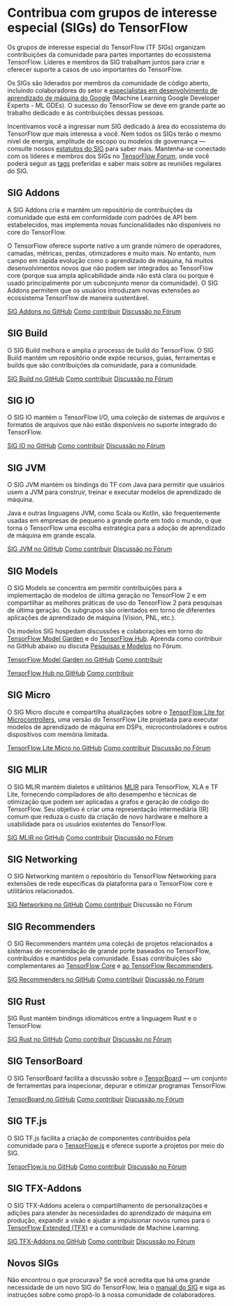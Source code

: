 # Contribua com grupos de interesse especial (SIGs) do TensorFlow

Os grupos de interesse especial do TensorFlow (TF SIGs) organizam contribuições da comunidade para partes importantes do ecossistema TensorFlow. Líderes e membros da SIG trabalham juntos para criar e oferecer suporte a casos de uso importantes do TensorFlow.

Os SIGs são liderados por membros da comunidade de código aberto, incluindo colaboradores do setor e [especialistas em desenvolvimento de aprendizado de máquina do Google](https://developers.google.com/community/experts) (Machine Learning Google Developer Experts - ML GDEs). O sucesso do TensorFlow se deve em grande parte ao trabalho dedicado e às contribuições dessas pessoas.

Incentivamos você a ingressar num SIG dedicado à área do ecossistema do TensorFlow que mais interessa a você. Nem todos os SIGs terão o mesmo nível de energia, amplitude de escopo ou modelos de governança — consulte nossos [estatutos do SIG](https://github.com/tensorflow/community/tree/master/sigs) para saber mais. Mantenha-se conectado com os líderes e membros dos SIGs no [TensorFlow Forum](https://discuss.tensorflow.org/c/special-interest-groups/8), onde você poderá seguir as [tags](https://discuss.tensorflow.org/tags) preferidas e saber mais sobre as reuniões regulares do SIG.

## SIG Addons

A SIG Addons cria e mantém um repositório de contribuições da comunidade que está em conformidade com padrões de API bem estabelecidos, mas implementa novas funcionalidades não disponíveis no core do TensorFlow.

O TensorFlow oferece suporte nativo a um grande número de operadores, camadas, métricas, perdas, otimizadores e muito mais. No entanto, num campo em rápida evolução como o aprendizado de máquina, há muitos desenvolvimentos novos que não podem ser integrados ao TensorFlow core (porque sua ampla aplicabilidade ainda não está clara ou porque é usado principalmente por um subconjunto menor da comunidade). O SIG Addons permitem que os usuários introduzam novas extensões ao ecossistema TensorFlow de maneira sustentável.

<a class="button button-primary" href="https://github.com/tensorflow/addons">SIG Addons no GitHub</a> <a class="button" href="https://github.com/tensorflow/addons/blob/master/CONTRIBUTING.md">Como contribuir</a> <a class="button" href="https://discuss.tensorflow.org/c/special-interest-groups/addons/11">Discussão no Fórum</a>

## SIG Build

O SIG Build melhora e amplia o processo de build do TensorFlow. O SIG Build mantém um repositório onde expõe recursos, guias, ferramentas e builds que são contribuições da comunidade, para a comunidade.

<a class="button button-primary" href="https://github.com/tensorflow/build">SIG Build no GitHub</a> <a class="button" href="https://github.com/tensorflow/build/blob/master/CONTRIBUTING.md">Como contribuir</a> <a class="button" href="https://discuss.tensorflow.org/c/special-interest-groups/build">Discussão no Fórum</a>

## SIG IO

O SIG IO mantém o TensorFlow I/O, uma coleção de sistemas de arquivos e formatos de arquivos que não estão disponíveis no suporte integrado do TensorFlow.

<a class="button button-primary" href="https://github.com/tensorflow/io">SIG IO no GitHub</a> <a class="button" href="https://github.com/tensorflow/io/blob/master/CONTRIBUTING.md">Como contribuir</a> <a class="button" href="https://discuss.tensorflow.org/c/special-interest-groups/io">Discussão no Fórum</a>

## SIG JVM

O SIG JVM mantém os bindings do TF com Java para permitir que usuários usem a JVM para construir, treinar e executar modelos de aprendizado de máquina.

Java e outras linguagens JVM, como Scala ou Kotlin, são frequentemente usadas em empresas de pequeno a grande porte em todo o mundo, o que torna o TensorFlow uma escolha estratégica para a adoção de aprendizado de máquina em grande escala.

<a class="button button-primary" href="https://github.com/tensorflow/java">SIG JVM no GitHub</a> <a class="button" href="https://github.com/tensorflow/java/blob/master/CONTRIBUTING.md">Como contribuir</a> <a class="button" href="https://discuss.tensorflow.org/c/special-interest-groups/jvm">Discussão no Fórum</a>

## SIG Models

O SIG Models se concentra em permitir contribuições para a implementação de modelos de última geração no TensorFlow 2 e em compartilhar as melhores práticas de uso do TensorFlow 2 para pesquisas de última geração. Os subgrupos são orientados em torno de diferentes aplicações de aprendizado de máquina (Vision, PNL, etc.).

Os modelos SIG hospedam discussões e colaborações em torno do [TensorFlow Model Garden](https://github.com/tensorflow/models) e do [TensorFlow Hub](https://tfhub.dev). Aprenda como contribuir no GitHub abaixo ou discuta [Pesquisas e Modelos](https://discuss.tensorflow.org/c/research-models/26) no Fórum.

<a class="button button-primary" href="https://github.com/tensorflow/models">TensorFlow Model Garden no GitHub</a> <a class="button" href="https://github.com/tensorflow/models/blob/master/CONTRIBUTING.md">Como contribuir</a>

<a class="button button-primary" href="https://github.com/tensorflow/hub">TensorFlow Hub no GitHub</a> <a class="button" href="https://github.com/tensorflow/hub/blob/master/CONTRIBUTING.md">Como contribuir</a>

## SIG Micro

O SIG Micro discute e compartilha atualizações sobre o [TensorFlow Lite for Microcontrollers](https://www.tensorflow.org/lite/microcontrollers), uma versão do TensorFlow Lite projetada para executar modelos de aprendizado de máquina em DSPs, microcontroladores e outros dispositivos com memória limitada.

<a class="button button-primary" href="https://github.com/tensorflow/tflite-micro">TensorFlow Lite Micro no GitHub</a> <a class="button" href="https://github.com/tensorflow/tflite-micro/blob/main/CONTRIBUTING.md">Como contribuir</a> <a class="button" href="https://discuss.tensorflow.org/c/special-interest-groups/micro">Discussão no Fórum</a>

## SIG MLIR

O SIG MLIR mantém dialetos e utilitários [MLIR](https://mlir.llvm.org/) para TensorFlow, XLA e TF Lite, fornecendo compiladores de alto desempenho e técnicas de otimização que podem ser aplicadas a grafos e geração de código do TensorFlow. Seu objetivo é criar uma representação intermediária (IR) comum que reduza o custo da criação de novo hardware e melhore a usabilidade para os usuários existentes do TensorFlow.

<a class="button button-primary" href="https://github.com/tensorflow/tensorflow/tree/master/tensorflow/compiler/mlir">SIG MLIR no GitHub</a> <a class="button" href="https://mlir.llvm.org/">Como contribuir</a> <a class="button" href="https://discuss.tensorflow.org/c/special-interest-groups/mlir">Discussão no Fórum</a>

## SIG Networking

O SIG Networking mantém o repositório do TensorFlow Networking para extensões de rede específicas da plataforma para o TensorFlow core e utilitários relacionados.

<a class="button button-primary" href="https://github.com/tensorflow/networking">SIG Networking no GitHub</a> <a class="button" href="https://discuss.tensorflow.org/c/special-interest-groups/networking">Como contribuir</a> <a>Discussão no Fórum</a>

## SIG Recommenders

O SIG Recommenders mantém uma coleção de projetos relacionados a sistemas de recomendação de grande porte baseados no TensorFlow, contribuídos e mantidos pela comunidade. Essas contribuições são complementares ao [TensorFlow Core](https://www.tensorflow.org/overview) e [ao TensorFlow Recommenders](https://www.tensorflow.org/recommenders).

<a class="button button-primary" href="https://github.com/tensorflow/recommenders-addons">SIG Recommenders no GitHub</a> <a class="button" href="https://github.com/tensorflow/recommenders-addons/blob/master/CONTRIBUTING.md/">Como contribuir</a> <a class="button" href="https://discuss.tensorflow.org/c/special-interest-groups/recommenders">Discussão no Fórum</a>

## SIG Rust

SIG Rust mantém bindings idiomáticos entre a linguagem Rust e o TensorFlow.

<a class="button button-primary" href="https://github.com/tensorflow/rust/blob/master/CONTRIBUTING.md">SIG Rust no GitHub</a> <a class="button" href="https://github.com/tensorflow/rust/blob/master/CONTRIBUTING.md">Como contribuir</a> <a class="button" href="https://discuss.tensorflow.org/c/special-interest-groups/rust">Discussão no Fórum</a>

## SIG TensorBoard

O SIG TensorBoard facilita a discussão sobre o [TensorBoard](https://www.tensorflow.org/tensorboard) — um conjunto de ferramentas para inspecionar, depurar e otimizar programas TensorFlow.

<a class="button button-primary" href="https://github.com/tensorflow/tensorboard">TensorBoard no GitHub</a> <a class="button" href="https://github.com/tensorflow/tensorboard/blob/master/CONTRIBUTING.md">Como contribuir</a> <a class="button" href="https://discuss.tensorflow.org/c/special-interest-groups/tensorboard/">Discussão no Fórum</a>

## SIG TF.js

O SIG TF.js facilita a criação de componentes contribuídos pela comunidade para o [TensorFlow.js](https://www.tensorflow.org/js) e oferece suporte a projetos por meio do SIG.

<a class="button button-primary" href="https://github.com/tensorflow/tfjs">TensorFlow.js no GitHub</a> <a class="button" href="https://github.com/tensorflow/tfjs/blob/master/CONTRIBUTING.md">Como contribuir</a> <a class="button" href="https://discuss.tensorflow.org/c/special-interest-groups/tfjs/">Discussão no Fórum</a>

## SIG TFX-Addons

O SIG TFX-Addons acelera o compartilhamento de personalizações e adições para atender às necessidades do aprendizado de máquina em produção, expandir a visão e ajudar a impulsionar novos rumos para o [TensorFlow Extended (TFX)](https://www.tensorflow.org/tfx) e a comunidade de Machine Learning.

<a class="button button-primary" href="https://github.com/tensorflow/tfx-addons">SIG TFX-Addons no GitHub</a> <a class="button" href="https://github.com/tensorflow/tfx-addons/blob/main/CONTRIBUTING.md">Como contribuir</a> <a class="button" href="https://discuss.tensorflow.org/c/special-interest-groups/tfx-addons/">Discussão no Fórum</a>

## Novos SIGs

Não encontrou o que procurava? Se você acredita que há uma grande necessidade de um novo SIG do TensorFlow, leia o [manual do SIG](https://www.tensorflow.org/community/sig_playbook) e siga as instruções sobre como propô-lo à nossa comunidade de colaboradores.
